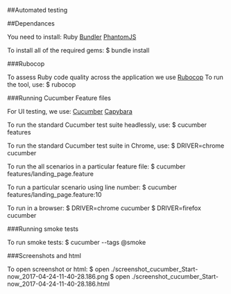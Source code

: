 ##Automated testing

##Dependances

You need to install:
Ruby
[Bundler](http://bundler.io/)
[PhantomJS](https://github.com/teampoltergeist/poltergeist#installing-phantomjs)

To install all of the required gems:
$ bundle install

###Rubocop

To assess Ruby code quality across the application we use
[Rubocop](https://github.com/bbatsov/rubocop)
To run the tool, use:
$ rubocop

###Running Cucumber Feature files

For UI testing, we use:
[Cucumber](http://cukes.info/)
[Capybara](https://github.com/jnicklas/capybara)

To run the standard Cucumber test suite headlessly, use:
$ cucumber features 

To run the standard Cucumber test suite in Chrome, use:
$ DRIVER=chrome cucumber

To run the all scenarios in a particular feature file:
$ cucumber features/landing_page.feature  

To run a particular scenario using line number:
$ cucumber features/landing_page.feature:10 

To run in a browser:
$ DRIVER=chrome cucumber
$ DRIVER=firefox cucumber

###Running smoke tests

To run smoke tests:
$ cucumber --tags @smoke

###Screenshots and html

To open screenshot or html:
$ open ./screenshot_cucumber_Start-now_2017-04-24-11-40-28.186.png
$ open ./screenshot_cucumber_Start-now_2017-04-24-11-40-28.186.html





